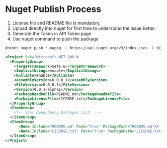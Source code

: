 # Nuget Publish Process

1. License file and README file is mandatory.
2. Upload directly into nuget for first time to understand the issue better. 
3. Generate the Token in API Token page
4. Use nuget command to push the package

```sh
dotnet nuget push *.nupkg -s https://api.nuget.org/v3/index.json -k ${{secrets.NUGET_API_KEY}} --skip-duplicate --no-symbols
```

```xml
<Project Sdk="Microsoft.NET.Sdk">
  <PropertyGroup>
    <TargetFramework>net6.0</TargetFramework>
    <ImplicitUsings>enable</ImplicitUsings>
    <Nullable>enable</Nullable>
    <AssemblyVersion>0.0.0.1</AssemblyVersion>
    <FileVersion>0.0.0.1</FileVersion>
    <Version>0.0.1-alpha1</Version>
    <PackageReadmeFile>README.md</PackageReadmeFile>
    <PackageLicenseFile>LICENSE.txt</PackageLicenseFile>
  </PropertyGroup>
  <ItemGroup>
    <!-- Your Dependency Packages list  -->
  </ItemGroup>
  <ItemGroup>
      <None Include="README.md" Pack="true" PackagePath="README.md"/>
      <None Include="LICENSE.txt" Pack="true" PackagePath="LICENSE.txt"/>
  </ItemGroup>
</Project>


```
